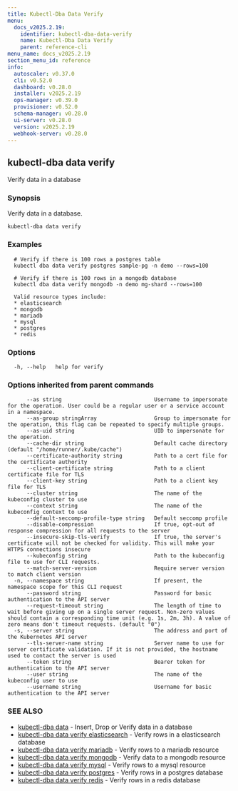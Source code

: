 ```yaml
---
title: Kubectl-Dba Data Verify
menu:
  docs_v2025.2.19:
    identifier: kubectl-dba-data-verify
    name: Kubectl-Dba Data Verify
    parent: reference-cli
menu_name: docs_v2025.2.19
section_menu_id: reference
info:
  autoscaler: v0.37.0
  cli: v0.52.0
  dashboard: v0.28.0
  installer: v2025.2.19
  ops-manager: v0.39.0
  provisioner: v0.52.0
  schema-manager: v0.28.0
  ui-server: v0.28.0
  version: v2025.2.19
  webhook-server: v0.28.0
---
```


## kubectl-dba data verify

Verify data in a database

### Synopsis

Verify data in a database.

```
kubectl-dba data verify
```

### Examples

```
  # Verify if there is 100 rows a postgres table
  kubectl dba data verify postgres sample-pg -n demo --rows=100
  
  # Verify if there is 100 rows in a mongodb database
  kubectl dba data verify mongodb -n demo mg-shard --rows=100
  
  Valid resource types include:
  * elasticsearch
  * mongodb
  * mariadb
  * mysql
  * postgres
  * redis
```

### Options

```
  -h, --help   help for verify
```

### Options inherited from parent commands

```
      --as string                             Username to impersonate for the operation. User could be a regular user or a service account in a namespace.
      --as-group stringArray                  Group to impersonate for the operation, this flag can be repeated to specify multiple groups.
      --as-uid string                         UID to impersonate for the operation.
      --cache-dir string                      Default cache directory (default "/home/runner/.kube/cache")
      --certificate-authority string          Path to a cert file for the certificate authority
      --client-certificate string             Path to a client certificate file for TLS
      --client-key string                     Path to a client key file for TLS
      --cluster string                        The name of the kubeconfig cluster to use
      --context string                        The name of the kubeconfig context to use
      --default-seccomp-profile-type string   Default seccomp profile
      --disable-compression                   If true, opt-out of response compression for all requests to the server
      --insecure-skip-tls-verify              If true, the server's certificate will not be checked for validity. This will make your HTTPS connections insecure
      --kubeconfig string                     Path to the kubeconfig file to use for CLI requests.
      --match-server-version                  Require server version to match client version
  -n, --namespace string                      If present, the namespace scope for this CLI request
      --password string                       Password for basic authentication to the API server
      --request-timeout string                The length of time to wait before giving up on a single server request. Non-zero values should contain a corresponding time unit (e.g. 1s, 2m, 3h). A value of zero means don't timeout requests. (default "0")
  -s, --server string                         The address and port of the Kubernetes API server
      --tls-server-name string                Server name to use for server certificate validation. If it is not provided, the hostname used to contact the server is used
      --token string                          Bearer token for authentication to the API server
      --user string                           The name of the kubeconfig user to use
      --username string                       Username for basic authentication to the API server
```

### SEE ALSO

* [kubectl-dba data](/docs/v2025.2.19/reference/cli/kubectl-dba_data)	 - Insert, Drop or Verify data in a database
* [kubectl-dba data verify elasticsearch](/docs/v2025.2.19/reference/cli/kubectl-dba_data_verify_elasticsearch)	 - Verify rows in a elasticsearch database
* [kubectl-dba data verify mariadb](/docs/v2025.2.19/reference/cli/kubectl-dba_data_verify_mariadb)	 - Verify rows to a mariadb resource
* [kubectl-dba data verify mongodb](/docs/v2025.2.19/reference/cli/kubectl-dba_data_verify_mongodb)	 - Verify data to a mongodb resource
* [kubectl-dba data verify mysql](/docs/v2025.2.19/reference/cli/kubectl-dba_data_verify_mysql)	 - Verify rows to a mysql resource
* [kubectl-dba data verify postgres](/docs/v2025.2.19/reference/cli/kubectl-dba_data_verify_postgres)	 - Verify rows in a postgres database
* [kubectl-dba data verify redis](/docs/v2025.2.19/reference/cli/kubectl-dba_data_verify_redis)	 - Verify rows in a redis database

